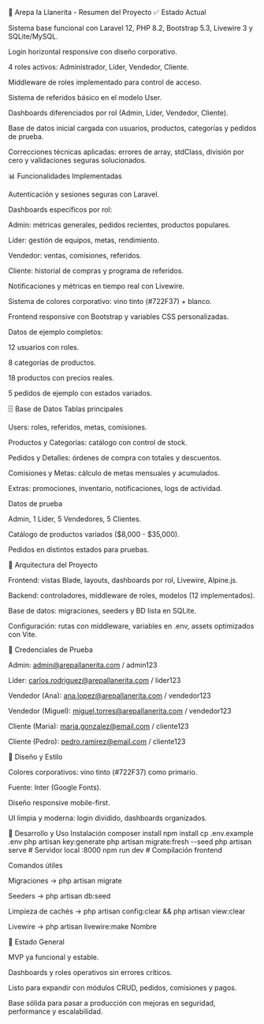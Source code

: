 🥞 Arepa la Llanerita - Resumen del Proyecto
✅ Estado Actual

Sistema base funcional con Laravel 12, PHP 8.2, Bootstrap 5.3, Livewire 3 y SQLite/MySQL.

Login horizontal responsive con diseño corporativo.

4 roles activos: Administrador, Líder, Vendedor, Cliente.

Middleware de roles implementado para control de acceso.

Sistema de referidos básico en el modelo User.

Dashboards diferenciados por rol (Admin, Líder, Vendedor, Cliente).

Base de datos inicial cargada con usuarios, productos, categorías y pedidos de prueba.

Correcciones técnicas aplicadas: errores de array, stdClass, división por cero y validaciones seguras solucionados.

📊 Funcionalidades Implementadas

Autenticación y sesiones seguras con Laravel.

Dashboards específicos por rol:

Admin: métricas generales, pedidos recientes, productos populares.

Líder: gestión de equipos, metas, rendimiento.

Vendedor: ventas, comisiones, referidos.

Cliente: historial de compras y programa de referidos.

Notificaciones y métricas en tiempo real con Livewire.

Sistema de colores corporativo: vino tinto (#722F37) + blanco.

Frontend responsive con Bootstrap y variables CSS personalizadas.

Datos de ejemplo completos:

12 usuarios con roles.

8 categorías de productos.

18 productos con precios reales.

5 pedidos de ejemplo con estados variados.

🗄️ Base de Datos
Tablas principales

Users: roles, referidos, metas, comisiones.

Productos y Categorías: catálogo con control de stock.

Pedidos y Detalles: órdenes de compra con totales y descuentos.

Comisiones y Metas: cálculo de metas mensuales y acumulados.

Extras: promociones, inventario, notificaciones, logs de actividad.

Datos de prueba

Admin, 1 Líder, 5 Vendedores, 5 Clientes.

Catálogo de productos variados ($8,000 - $35,000).

Pedidos en distintos estados para pruebas.

📂 Arquitectura del Proyecto

Frontend: vistas Blade, layouts, dashboards por rol, Livewire, Alpine.js.

Backend: controladores, middleware de roles, modelos (12 implementados).

Base de datos: migraciones, seeders y BD lista en SQLite.

Configuración: rutas con middleware, variables en .env, assets optimizados con Vite.

🔑 Credenciales de Prueba

Admin: admin@arepallanerita.com / admin123

Líder: carlos.rodriguez@arepallanerita.com / lider123

Vendedor (Ana): ana.lopez@arepallanerita.com / vendedor123

Vendedor (Miguel): miguel.torres@arepallanerita.com / vendedor123

Cliente (Maria): maria.gonzalez@email.com / cliente123

Cliente (Pedro): pedro.ramirez@email.com / cliente123

🎨 Diseño y Estilo

Colores corporativos: vino tinto (#722F37) como primario.

Fuente: Inter (Google Fonts).

Diseño responsive mobile-first.

UI limpia y moderna: login dividido, dashboards organizados.

🚀 Desarrollo y Uso
Instalación
composer install
npm install
cp .env.example .env
php artisan key:generate
php artisan migrate:fresh --seed
php artisan serve     # Servidor local :8000
npm run dev           # Compilación frontend

Comandos útiles

Migraciones → php artisan migrate

Seeders → php artisan db:seed

Limpieza de cachés → php artisan config:clear && php artisan view:clear

Livewire → php artisan livewire:make Nombre

📌 Estado General

MVP ya funcional y estable.

Dashboards y roles operativos sin errores críticos.

Listo para expandir con módulos CRUD, pedidos, comisiones y pagos.

Base sólida para pasar a producción con mejoras en seguridad, performance y escalabilidad.